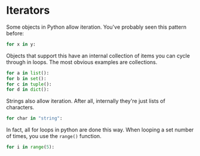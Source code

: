 # Iterators
Some objects in Python allow iteration. You've probably seen this pattern before:
```python
for x in y:
```

Objects that support this have an internal collection of items you can cycle through in loops. The most obvious examples are collections.
```python
for a in list():
for b in set():
for c in tuple():
for d in dict():
```

Strings also allow iteration. After all, internally they're just lists of characters.
```python
for char in "string":
```

In fact, all for loops in python are done this way. When looping a set number of times, you use the `range()` function.
```python
for i in range(5):
```
